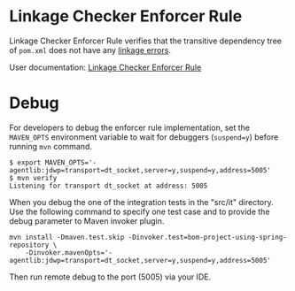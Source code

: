 # Linkage Checker Enforcer Rule

Linkage Checker Enforcer Rule verifies that the transitive dependency tree of `pom.xml` does not have
any [linkage errors](https://jlbp.dev/glossary.html#linkage-error).

User documentation: [Linkage Checker Enforcer Rule](
https://github.com/GoogleCloudPlatform/cloud-opensource-java/wiki/Linkage-Checker-Enforcer-Rule)

# Debug

For developers to debug the enforcer rule implementation, set the `MAVEN_OPTS` environment variable
to wait for debuggers (`suspend=y`) before running `mvn` command.

```
$ export MAVEN_OPTS='-agentlib:jdwp=transport=dt_socket,server=y,suspend=y,address=5005'
$ mvn verify
Listening for transport dt_socket at address: 5005
```

When you debug the one of the integration tests in the "src/it" directory. Use the following
command to specify one test case and to provide the debug parameter to Maven invoker plugin. 

```
mvn install -Dmaven.test.skip -Dinvoker.test=bom-project-using-spring-repository \
    -Dinvoker.mavenOpts='-agentlib:jdwp=transport=dt_socket,server=y,suspend=y,address=5005'
```

Then run remote debug to the port (5005) via your IDE.
